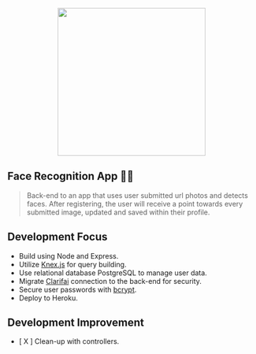 <p align="center">
  
<img src="https://user-images.githubusercontent.com/63619052/128552837-f164a695-7272-43ed-bbb7-9cc207fdb0fa.png" width="300">

## Face Recognition App 🤦‍♀️
  
> Back-end to an app that uses user submitted url photos and detects faces. After registering, the user will receive a point towards every submitted image, updated and saved within their profile.
</p>

## Development Focus
- Build using Node and Express.
- Utilize [Knex.js](https://knexjs.org/) for query building.
- Use relational database PostgreSQL to manage user data.
- Migrate [Clarifai](https://www.clarifai.com/) connection to the back-end for security.
- Secure user passwords with [bcrypt](https://www.npmjs.com/package/bcrypt).
- Deploy to Heroku.

## Development Improvement
- [ X ] Clean-up with controllers.

</p>

